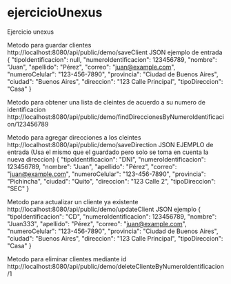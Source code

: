 # ejercicioUnexus
Ejercicio unexus


Metodo para guardar clientes
http://localhost:8080/api/public/demo/saveClient
JSON ejemplo de entrada
{
  "tipoIdentificacion": null,
  "numeroIdentificacion": 123456789,
  "nombre": "Juan",
  "apellido": "Pérez",
  "correo": "juan@example.com",
  "numeroCelular": "123-456-7890",
  "provincia": "Ciudad de Buenos Aires",
  "ciudad": "Buenos Aires",
  "direccion": "123 Calle Principal",
  "tipoDireccion": "Casa"
}


Metodo para obtener una lista de cleintes de acuerdo a su numero de identificacion
http://localhost:8080/api/public/demo/findDireccionesByNumeroIdentificacion/123456789


Metodo para agregar direcciones a los cleintes
http://localhost:8080/api/public/demo/saveDirection
JSON EJEMPLO de entrada (Usa el mismo que el guardado pero solo se toma en cuenta la nueva direccion)
{
  "tipoIdentificacion": "DNI",
  "numeroIdentificacion": 123456789,
  "nombre": "Juan",
  "apellido": "Pérez",
  "correo": "juan@example.com",
  "numeroCelular": "123-456-7890",
  "provincia": "Pichincha",
  "ciudad": "Quito",
  "direccion": "123 Calle 2",
  "tipoDireccion": "SEC"
}


Metodo para actualizar un cliente ya existente
http://localhost:8080/api/public/demo/updateClient
JSON ejemplo
{
  "tipoIdentificacion": "CD",
  "numeroIdentificacion": 123456789,
  "nombre": "Juan333",
  "apellido": "Pérez",
  "correo": "juan@example.com",
  "numeroCelular": "123-456-7890",
  "provincia": "Ciudad de Buenos Aires",
  "ciudad": "Buenos Aires",
  "direccion": "123 Calle Principal",
  "tipoDireccion": "Casa"
}


Metodo para eliminar clientes mediante id
http://localhost:8080/api/public/demo/deleteClienteByNumeroIdentificacion/1


